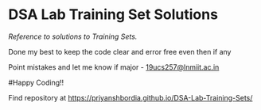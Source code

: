   # DSA Lab Training Set Solutions

*Reference to solutions to Training Sets.*

Done my best to keep the code clear and error free even then if any

Point mistakes and let me know if major - 19ucs257@lnmiit.ac.in

#Happy Coding!!

Find repository at https://priyanshbordia.github.io/DSA-Lab-Training-Sets/
